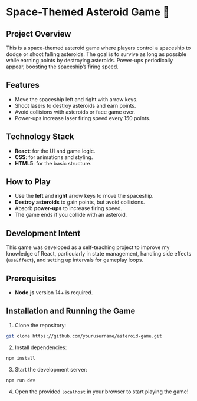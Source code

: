 # Space-Themed Asteroid Game 🚀

## Project Overview

This is a space-themed asteroid game where players control a spaceship to dodge or shoot falling asteroids. The goal is to survive as long as possible while earning points by destroying asteroids. Power-ups periodically appear, boosting the spaceship’s firing speed.

## Features

- Move the spaceship left and right with arrow keys.
- Shoot lasers to destroy asteroids and earn points.
- Avoid collisions with asteroids or face game over.
- Power-ups increase laser firing speed every 150 points.

## Technology Stack

- **React**: for the UI and game logic.
- **CSS**: for animations and styling.
- **HTML5**: for the basic structure.

## How to Play

- Use the **left** and **right** arrow keys to move the spaceship.
- **Destroy asteroids** to gain points, but avoid collisions.
- Absorb **power-ups** to increase firing speed.
- The game ends if you collide with an asteroid.

## Development Intent

This game was developed as a self-teaching project to improve my knowledge of React, particularly in state management, handling side effects (`useEffect`), and setting up intervals for gameplay loops.

## Prerequisites

- **Node.js** version 14+ is required.

## Installation and Running the Game

1. Clone the repository:
```bash
git clone https://github.com/yourusername/asteroid-game.git
```

2. Install dependencies:
```bash
npm install
```

3. Start the development server:
```bash
npm run dev
```

4. Open the provided `localhost` in your browser to start playing the game!